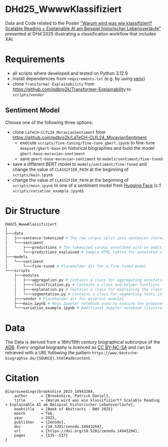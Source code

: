 # DHd25_WwwwKlassifiziert
Data and Code related to the Poster ["Warum wird was wie klassifiziert? Scalable Reading + Explainable AI am Beispiel historischer Lebensverläufe"](https://zenodo.org/records/14943204) presented at DHd 2025 illustrating a classification workflow that includes XAI.

# Requirements

- all scripts where developed and tested on Python 3.12.9
- install dependencies from `requirements.txt` (e.g. by using [venv](https://docs.python.org/3/library/venv.html#creating-virtual-environments))
- clone `Transformer-Explainability` from https://github.com/pdbro2k/Transformer-Explainability to `scripts/vendor`

## Sentiment Model

Choose one of the following three options:

- clone `LaTeCH-CLfL24_MoravianSentiment` from https://github.com/pdbro2k/LaTeCH-CLfL24_MoravianSentiment
    - execute `scripts/fine-tuning/fine-tune_gbert.ipynb` to fine-tune `deepset/gbert-base` on historical biographies and build the model `gbert-base-moravian-sentiment`
    - save `gbert-base-moravian-sentiment` to `models/sentiment/fine-tuned`
- save a different BERT model to `models/sentiment/fine-tuned` and change the value of `CLASSIFIER_PATH` at the beginning of `scripts/main.ipynb`
- change the value of `CLASSIFIER_PATH` at the beginning of `scripts/main.ipynb` to one of a sentiment model from [Hugging Face](https://huggingface.co/models?pipeline_tag=text-classification&language=de) (c.f. `scripts/variation_example.ipynb`)

# Dir Structure

```bash
DHd25_WwwwKlassifiziert
│
├───data
│   ├───sentence-tokenized # The raw corpus split into sentences stored as a CSV file with the columns "source" (the source text ID), "n" (a running number per source text) and "text" (the sentence)
│   └───sentiment
│       ├───predictions # The tokenized corpus annotated with an additional "label" column  
│       └───predictions_explained # Sample HTML tables for annotated single texts with the columns "source", "n", "text" (the sentence with the impact of each subword token on the final classification highlighted), "label" and one additional column per label with the respective probability
├───models
│   └───sentiment
│       └───fine-tuned # Placeholder dir for a fine-tuned model
└───scripts
    ├───modules
    │   ├───aggregation.py # Contains a class for aggregating annotations of single texts to (sub)corpora and plotting these aggregations 
    │   ├───classification.py # Contains a class and helper functions for working with sentiment transformer models
    │   ├───explanation.py # Contains a class for explaining the classification of a BERT model
    │   └───segmentation.py # Contains a class for segmenting texts into steps of equal length
    ├───vendor # Placeholder dir for external modules
    ├───main.ipynb # Main Jupyter notebook used to execute the proposed workflow
    └───variation_example.ipynb # Additional Jupyter notebook illustrating customization options
```

# Data

The Data is derived from a 18th/19th century biographical subcorpus of the [ADB](https://www.deutsche-biographie.de/). Every original biography is licenced as [CC BY-NC-SA](https://creativecommons.org/licenses/by-nc-sa/3.0/de/) and can be retrieved with a URL following the pattern `https://www.deutsche-biographie.de/{SOURCE}.html#adbcontent`.

# Citation

```
@inproceedings{brookshire_2025_14943204,
    author      = {Brookshire, Patrick Daniel},
    title       = {Warum wird was wie klassifiziert? Scalable Reading + Explainable AI am Beispiel historischer Lebensverläufe},
    booktitle   = {Book of Abstracts - DHd 2025}
    month       = feb,
    year        = 2025,
    publisher   = {Zenodo},
    doi         = {10.5281/zenodo.14943204},
    url         = {https://doi.org/10.5281/zenodo.14943204},
    pages       = {535--537}
}
```